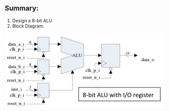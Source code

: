 ## Summary:
1. Design a 8-bit ALU  
2. Block Diagram:
<img src=https://github.com/02stevenyang850527/CVSD/blob/master/pics/hw1.png alt="sigmoid" width=510 height=233>

